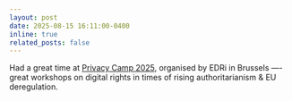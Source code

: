 ```yaml
---
layout: post
date: 2025-08-15 16:11:00-0400
inline: true
related_posts: false
---
```


Had a great time at [Privacy Camp 2025](https://privacycamp.eu/), organised by EDRi in Brussels —- great workshops on digital rights in times of rising authoritarianism & EU deregulation.